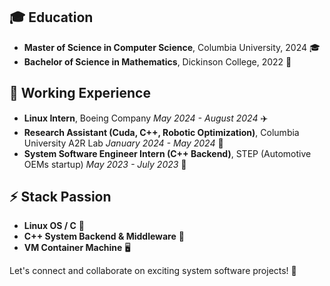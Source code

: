 ## 🎓 Education

- **Master of Science in Computer Science**, Columbia University, 2024 🎓
- **Bachelor of Science in Mathematics**, Dickinson College, 2022 📘

## 💼 Working Experience

- **Linux Intern**, Boeing Company *May 2024 - August 2024* ✈️
- **Research Assistant (Cuda, C++, Robotic Optimization)**, Columbia University A2R Lab *January 2024 - May 2024* 🤖
- **System Software Engineer Intern (C++ Backend)**, STEP (Automotive OEMs startup) *May 2023 - July 2023* 🚗

## ⚡ Stack Passion

- **Linux OS / C** 🐧
- **C++ System Backend & Middleware** 🔧
- **VM Container Machine** 🖥️

Let's connect and collaborate on exciting system software projects! 🌟
